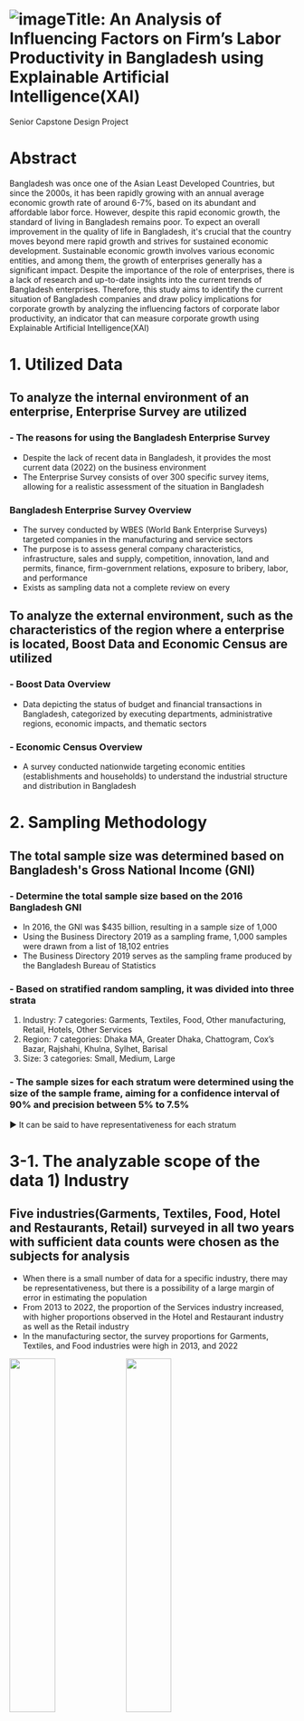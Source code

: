 ![image](https://github.com/CoCoRessa/Senior-Capstone-Design-project/assets/154608668/16f8be5c-1ab5-4edb-8e65-5fac17ee8381)Title: An Analysis of Influencing Factors on Firm’s Labor Productivity in Bangladesh using Explainable Artificial Intelligence(XAI)
======================
Senior Capstone Design Project

# Abstract
Bangladesh was once one of the Asian Least Developed Countries, but since the 2000s, it has been rapidly growing with an annual average economic growth rate of around 6-7%, based on its abundant and affordable labor force. However, despite this rapid economic growth, the standard of living in Bangladesh remains poor. To expect an overall improvement in the quality of life in Bangladesh, it's crucial that the country moves beyond mere rapid growth and strives for sustained economic development. Sustainable economic growth involves various economic entities, and among them, the growth of enterprises generally has a significant impact. Despite the importance of the role of enterprises, there is a lack of research and up-to-date insights into the current trends of Bangladesh enterprises. Therefore, this study aims to identify the current situation of Bangladesh companies and draw policy implications for corporate growth by analyzing the influencing factors of corporate labor productivity, an indicator that can measure corporate growth using Explainable Artificial Intelligence(XAI)

# 1. Utilized Data
## To analyze the internal environment of an enterprise, Enterprise Survey are utilized
### - The reasons for using the Bangladesh Enterprise Survey
- Despite the lack of recent data in Bangladesh, it provides the most current data (2022) on the business environment
- The Enterprise Survey consists of over 300 specific survey items, allowing for a realistic assessment of the situation in Bangladesh
### Bangladesh Enterprise Survey Overview
- The survey conducted by WBES (World Bank Enterprise Surveys) targeted companies in the manufacturing and service sectors
- The purpose is to assess general company characteristics, infrastructure, sales and supply, competition, innovation, land and permits, finance, firm-government relations, exposure to bribery, labor, and performance
- Exists as sampling data not a complete review on every

## To analyze the external environment, such as the characteristics of the region where a enterprise is located, Boost Data and Economic Census are utilized
### - Boost Data Overview
- Data depicting the status of budget and financial transactions in Bangladesh, categorized by executing departments, administrative regions, economic impacts, and thematic sectors
### - Economic Census Overview
- A survey conducted nationwide targeting economic entities (establishments and households) to understand the industrial structure and distribution in Bangladesh

# 2. Sampling Methodology
## The total sample size was determined based on Bangladesh's Gross National Income (GNI)
### - Determine the total sample size based on the 2016 Bangladesh GNI
- In 2016, the GNI was $435 billion, resulting in a sample size of 1,000
- Using the Business Directory 2019 as a sampling frame, 1,000 samples were drawn from a list of 18,102 entries
- The Business Directory 2019 serves as the sampling frame produced by the Bangladesh Bureau of Statistics
### - Based on stratified random sampling, it was divided into three strata
1. Industry: 7 categories: Garments, Textiles, Food, Other manufacturing, Retail, Hotels, Other Services
2. Region: 7 categories: Dhaka MA, Greater Dhaka, Chattogram, Cox’s Bazar, Rajshahi, Khulna, Sylhet, Barisal
3. Size: 3 categories: Small, Medium, Large
### - The sample sizes for each stratum were determined using the size of the sample frame, aiming for a confidence interval of 90% and precision between 5% to 7.5%
▶ It can be said to have representativeness for each stratum

# 3-1. The analyzable scope of the data 1) Industry
## Five industries(Garments, Textiles, Food, Hotel and Restaurants, Retail) surveyed in all two years with sufficient data counts were chosen as the subjects for analysis
- When there is a small number of data for a specific industry, there may be representativeness, but there is a possibility of a large margin of error in estimating the population
- From 2013 to 2022, the proportion of the Services industry increased, with higher proportions observed in the Hotel and Restaurant industry as well as the Retail industry
- In the manufacturing sector, the survey proportions for Garments, Textiles, and Food industries were high in 2013, and 2022
<img src="https://github.com/CoCoRessa/CoCoRessa/assets/154608668/eb280168-c95c-4f38-ac25-08938e51958f" width="40%" height="40%" />
<img src="https://github.com/CoCoRessa/CoCoRessa/assets/154608668/1425a017-f201-41b4-9ee5-e4fbb4c16518" width="40%" height="40%" />

# 3-2. The analyzable scope of the data 2) Spatial
## The survey area expanded to reflect urbanization, setting the urban areas as the spatial scope of the study, enabling analysis and conclusions regarding enterprises
- As the surveyed enterprises are not distributed evenly across all regions, it's essential to examine the characteristics of the areas where these enterprises are located
- The comparison of surveyed locations between 2013 and 2022 shows a gradual expansion of the surveyed areas
- Comparing the distribution of Night Time Light (NTL), a proxy for urbanization, to the distribution of surveyed areas, we found a similar distribution
<img src="https://github.com/CoCoRessa/CoCoRessa/assets/154608668/83b2d5c3-8aae-4ef6-b296-b010252a011c" width="40%" height="40%" />
<img src="https://github.com/CoCoRessa/CoCoRessa/assets/154608668/88ddbf80-3460-43a4-84ea-c0743eaeab1e" width="40%" height="40%" />

# 4. Labor Productivity
## To measure enterprise performance, labor productivity is used
- Labor productivity is an important metric that measures efficiency and performance in a company's operational activities by comparing output to input
- Labor productivity in this study = (Real total annual sales) /(Total employees)
<img src="https://github.com/CoCoRessa/CoCoRessa/assets/154608668/67e90b50-a715-4a99-9fcd-cfd1ff3511da" width="70%" height="70%" />

# 5. Analysis Methodology - Machine Learning
## Machine learning is a field of AI that applies mathematical techniques to analyze patterns in data, minimizing prediction errors of algorithms, and providing reliable predictions
- Machine learning is divided into supervised, unsupervised, and reinforcement learning. In this study, we employ supervised learning, which predicts Y (dependent feature) from X (independent feature)
- Machine learning methodologies offer higher explanatory power compared to traditional regression models. They have the advantage of analyzing complex interactions between features exhibiting non-linearity
- In this study, the dependent feature is the labor productivity of companies, and the independent features are the survey items from the Enterprise Survey
<img src="https://github.com/CoCoRessa/CoCoRessa/assets/154608668/d159614c-0231-4b3f-8bc4-2d761c857c11" width="70%" height="70%" />

## Based on Gradient Boosting and automatically handling missing values, the study employed XGBoost, LightGBM, and CatBoost, known for their excellent explanatory power
### - Algorithm used in step 1: XGBoost & LightGBM & CatBoost
- Gradient Boosting is a technique that minimizes residuals by iteratively creating new Decision Trees based on the residuals left after training the data with Decision Trees
- The optimal algorithm can vary depending on the data and circumstances
<img src="https://github.com/CoCoRessa/CoCoRessa/assets/154608668/e3439c72-606a-4e1f-a2eb-dbe44e8048b9" width="70%" height="70%" />

## Utilizing feature selection techniques to identify the optimal feature combinations
### - The techniques used in step 2: Feature Selection 
- Feature Selection is a method of identifying subsets of data from the original dataset that exhibit the best performance to enhance the accuracy of the model
- Each year, the survey questions exceed 300, making it difficult for the user to consider all combinations of features
- ▶ Use feature selection techniques to find the optimal combination of features
<img src="https://github.com/CoCoRessa/CoCoRessa/assets/154608668/e2732dc0-d60d-4b04-956b-b54e75100b82" width="50%" height="50%" />

## Utilizing Explainable Artificial Intelligence(XAI) to determine the individual contribution of each explanatory feature to the model's predictions
### - Algorithm used in step 3: Explainable Artificial Intelligence(XAI)
- Machine learning methodologies offer higher interpretability compared to traditional regression models, yet models trained with algorithms are often regarded as black boxes, making it challenging to discern how much each explanatory features contributes to the model's predictions
- ▶ With the advancement of XAI, the interpretation of black-box models has become possible. Consequently, it has begun to be utilized in urban and transportation planning domains
### - SHAP Value
- One of the XAI methodologies, based on Shapley Values, calculates the importance of each feature in a model's prediction by determining how much each feature contributes to that prediction (contribution calculation)
- When a specific feature is included or excluded in the model, the difference in predicted values is used to calculate the contribution of the feature
- SHAP Values should not be interpreted as causal relationships
<img src="https://github.com/CoCoRessa/CoCoRessa/assets/154608668/36637d79-a640-40d7-adb0-b9d62235812d" width="90%" height="90%" />

## Through the SHAP value plot, the influence of each explanatory features on dependent features can be understood
### - SHAP Value plot example
- The SHAP Value Bar Plot is a bar graph that represents the absolute SHAP values for each feature
- The SHAP Value Summary Plot represents the impact of features by displaying all data points as dots, representing the direction and magnitude of the features' influence
- The sign of SHAP Value indicates how a particular feature influences the predicted value
- ▶ When it's positive, it means the feature tends to increase the model's predicted value, and when it's negative, the feature tends to decrease the model's predicted value
<img src="https://github.com/CoCoRessa/CoCoRessa/assets/154608668/c5a74eeb-7d08-49f6-8332-092c903b4af3" width="40%" height="40%" />
<img src="https://github.com/CoCoRessa/CoCoRessa/assets/154608668/840a62a8-f031-4cce-8e67-8391c3d42147" width="40%" height="40%" />

# Research Flow Chart
## Step 1: Determining the most suitable model for the dataset
<img src="https://github.com/CoCoRessa/CoCoRessa/assets/154608668/aa7183e2-8a6d-4ca8-a917-d99a79dcef0a" width="70%" height="70%" />

## Step 2: Finding the best combination of explanatory that best describe labor productivity (dependent features) - Feature selection
<img src="https://github.com/CoCoRessa/CoCoRessa/assets/154608668/3185d0fd-a264-4a23-9050-2db2a25ba970" width="90%" height="90%" />

## Step 3: Analyzing the factors influencing labor productivity based on the final model and the final combination of explanatory features
<img src="https://github.com/CoCoRessa/CoCoRessa/assets/154608668/7105866d-44a6-47ec-81f8-172e0f40e42e" width="70%" height="70%" /> <br>
- Using an Alluvial plot, the comparison and interpretation of the factors influencing corporate labor productivity between 2013 and 2022 can be facilitated by categorizing entities and visualizing their temporal trends and compositional ratios

# Research Result
## Step 1 result: XGBoost, which exhibited the most outstanding performance across all years, has been chosen as the final analytical model




